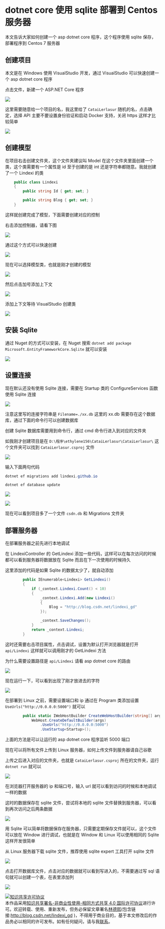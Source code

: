 # dotnet core 使用 sqlite 部署到 Centos 服务器

本文告诉大家如何创建一个 asp dotnet core 程序，这个程序使用 sqlite 保存，部署程序到 Centos 7 服务器

<!--more-->
<!-- csdn -->

## 创建项目

本文是在 Windows 使用 VisualStudio 开发，通过 VisualStudio 可以快速创建一个 asp dotnet core 程序

点击文件，新建一个 ASP.NET Core 程序

<!-- ![](image/dotnet core 使用 sqlite 部署到 Centos 服务器/dotnet core 使用 sqlite 部署到 Centos 服务器0.png) -->

![](http://image.acmx.xyz/lindexi%2F201892720503941)

这里需要随意给一个项目的名，我这里给了 `CataiLerlasur` 随机的名，点击确定，选择 API 主要不要设置身份验证和启动 Docker 支持，关闭 https 这样才比较简单


<!-- ![](image/dotnet core 使用 sqlite 部署到 Centos 服务器/dotnet core 使用 sqlite 部署到 Centos 服务器1.png) -->


![](http://image.acmx.xyz/lindexi%2F2018927205122243)

## 创建模型

在项目右击创建文件夹，这个文件夹建议叫 Model 在这个文件夹里面创建一个类，这个类需要有一个属性是 id 至于创建的是 int 还是字符串都随意。我就创建了一个 Lindexi 的类

```csharp
    public class Lindexi
    {
        public string Id { get; set; }

        public string Blog { get; set; }
    }
```

这样就创建完成了模型，下面需要创建对应的控制

右击添加控制器，请看下图

<!-- ![](image/dotnet core 使用 sqlite 部署到 Centos 服务器/dotnet core 使用 sqlite 部署到 Centos 服务器2.png) -->

![](http://image.acmx.xyz/lindexi%2F2018927205450633)

通过这个方式可以快速创建

<!-- ![](image/dotnet core 使用 sqlite 部署到 Centos 服务器/dotnet core 使用 sqlite 部署到 Centos 服务器3.png) -->

![](http://image.acmx.xyz/lindexi%2F201892720555568)

现在可以选择模型类，也就是刚才创建的模型

<!-- ![](image/dotnet core 使用 sqlite 部署到 Centos 服务器/dotnet core 使用 sqlite 部署到 Centos 服务器4.png) -->

![](http://image.acmx.xyz/lindexi%2F2018927205635970)

然后点击加号添加上下文

<!-- ![](image/dotnet core 使用 sqlite 部署到 Centos 服务器/dotnet core 使用 sqlite 部署到 Centos 服务器5.png) -->

![](http://image.acmx.xyz/lindexi%2F201892720579669)

添加上下文等待 VisualStudio 创建类

<!-- ![](image/dotnet core 使用 sqlite 部署到 Centos 服务器/dotnet core 使用 sqlite 部署到 Centos 服务器6.png) -->

![](http://image.acmx.xyz/lindexi%2F2018927205758438)

## 安装 Sqlite 

通过 Nuget 的方式可以安装，在 Nuget 搜索 `dotnet add package Microsoft.EntityFrameworkCore.Sqlite` 就可以安装

<!-- ![](image/dotnet core 使用 sqlite 部署到 Centos 服务器/dotnet core 使用 sqlite 部署到 Centos 服务器7.png) -->

![](http://image.acmx.xyz/lindexi%2F201892720598596)

## 设置连接

现在默认还没有使用 Sqlite 连接，需要在 Startup 类的 ConfigureServices 函数使用 Sqlite 连接

<!-- ![](image/dotnet core 使用 sqlite 部署到 Centos 服务器/dotnet core 使用 sqlite 部署到 Centos 服务器8.png) -->

![](http://image.acmx.xyz/lindexi%2F201892721113181)

注意这里写的连接字符串是 `Filename=./xx.db` 这里的 xx.db 需要存在这个数据库，通过下面的命令行可以创建数据库

创建 Sqlite 数据库需要用到命令行，通过 cmd 命令行进入到对应的文件夹

如我刚才创建项目是在 `D:\程序\ethylene156\CataiLerlasur\CataiLerlasur\` 这个文件夹可以找到 `CataiLerlasur.csproj` 文件

<!-- ![](image/dotnet core 使用 sqlite 部署到 Centos 服务器/dotnet core 使用 sqlite 部署到 Centos 服务器9.png) -->

![](http://image.acmx.xyz/lindexi%2F2018927211144928)

输入下面两句代码

```csharp
dotnet ef migrations add lindexi.github.io

dotnet ef database update
```

<!-- ![](image/dotnet core 使用 sqlite 部署到 Centos 服务器/dotnet core 使用 sqlite 部署到 Centos 服务器10.png) -->

![](http://image.acmx.xyz/lindexi%2F2018927211716111)

<!-- ![](image/dotnet core 使用 sqlite 部署到 Centos 服务器/dotnet core 使用 sqlite 部署到 Centos 服务器11.png) -->

![](http://image.acmx.xyz/lindexi%2F2018927211716111)

现在可以看到项目多了一个文件 `csdn.db` 和 Migrations 文件夹

## 部署服务器

在部署服务器之前先进行本地调试

在 LindexiController 的 GetLindexi 添加一些代码，这样可以在每次访问的时候都可以看到服务器将数据放在 Sqlite 而且在下一次使用的时候持久

这里添加的代码是如果 Sqlite 的数据太少了，就自动添加

```csharp
        public IEnumerable<Lindexi> GetLindexi()
        {
            if (_context.Lindexi.Count() < 10)
            {
                _context.Lindexi.Add(new Lindexi()
                {
                    Blog = "http://blog.csdn.net/lindexi_gd"
                });

                _context.SaveChanges();
            }
            return _context.Lindexi;
        }
```

这时还需要右击项目属性，点击调试，设置为默认打开浏览器就是打开 `api/Lindexi` 这样就可以调用刚才的 GetLindexi 方法

为什么需要设置路径是  `api/Lindexi` 请看 asp dotnet core 的路由

<!-- ![](image/dotnet core 使用 sqlite 部署到 Centos 服务器/dotnet core 使用 sqlite 部署到 Centos 服务器12.png) -->

![](http://image.acmx.xyz/lindexi%2F2018927212642225)

现在运行一下，可以看到出现了刚才放进去的字符

<!-- ![](image/dotnet core 使用 sqlite 部署到 Centos 服务器/dotnet core 使用 sqlite 部署到 Centos 服务器13.png) -->

![](http://image.acmx.xyz/lindexi%2F201892721287551)

在部署到 Linux 之前，需要设置端口和 ip 通过在 Program 类添加设置 `UseUrls("http://0.0.0.0:5000")` 就可以

```csharp
        public static IWebHostBuilder CreateWebHostBuilder(string[] args) =>
            WebHost.CreateDefaultBuilder(args)
                .UseUrls("http://0.0.0.0:5000")
                .UseStartup<Startup>();
```

上面的方法是可以让运行的 asp dotnet core 程序监听 5000 端口

现在可以将所有文件上传到 Linux 服务器，如何上传文件到服务器请自己谷歌

上传之后进入对应的文件夹，也就是 `CataiLerlasur.csproj` 所在的文件夹，运行 `dotnet run` 就可以

<!-- ![](image/dotnet core 使用 sqlite 部署到 Centos 服务器/dotnet core 使用 sqlite 部署到 Centos 服务器14.png) -->

![](http://image.acmx.xyz/lindexi%2F2018927213232378)

在浏览器打开服务器的 ip 和端口号，输入 url 就可以看到访问的时候和本地调试一样的数据

这时的数据保存在 sqlite 文件，尝试将本地的 sqlite 文件替换到服务器，可以看到再次访问之后两条数据

<!-- ![](image/dotnet core 使用 sqlite 部署到 Centos 服务器/dotnet core 使用 sqlite 部署到 Centos 服务器15.png) -->

![](http://image.acmx.xyz/lindexi%2F201892721349331)

用 Sqlite 可以简单将数据保存在服务器，只需要定期保存文件就可以，这个文件可以放在 Window 进行调试，也就是在 Window 和 Linux 可以使用相同的 Sqlite 这样开发很简单

从 Linux 服务器下载 sqlite 文件，推荐使用 sqlite expert 工具打开 sqlite 文件

<!-- ![](image/dotnet core 使用 sqlite 部署到 Centos 服务器/dotnet core 使用 sqlite 部署到 Centos 服务器16.png) -->

![](http://image.acmx.xyz/lindexi%2F2018927213928437)

点击打开数据库文件，点击对应的数据就可以看到写进入的，不需要通过写 sql 语句就可以创建一个表，在表里添加列

<!-- ![](image/dotnet core 使用 sqlite 部署到 Centos 服务器/dotnet core 使用 sqlite 部署到 Centos 服务器17.png) -->

![](http://image.acmx.xyz/lindexi%2F201892721404323)

<a rel="license" href="http://creativecommons.org/licenses/by-nc-sa/4.0/"><img alt="知识共享许可协议" style="border-width:0" src="https://licensebuttons.net/l/by-nc-sa/4.0/88x31.png" /></a><br />本作品采用<a rel="license" href="http://creativecommons.org/licenses/by-nc-sa/4.0/">知识共享署名-非商业性使用-相同方式共享 4.0 国际许可协议</a>进行许可。欢迎转载、使用、重新发布，但务必保留文章署名[林德熙](http://blog.csdn.net/lindexi_gd)(包含链接:http://blog.csdn.net/lindexi_gd )，不得用于商业目的，基于本文修改后的作品务必以相同的许可发布。如有任何疑问，请与我[联系](mailto:lindexi_gd@163.com)。  
